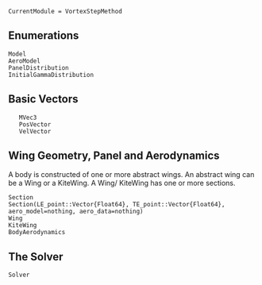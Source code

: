 ```@meta
CurrentModule = VortexStepMethod
```
## Enumerations
```@docs
Model
AeroModel
PanelDistribution
InitialGammaDistribution
```

## Basic Vectors
```@docs
   MVec3
   PosVector
   VelVector
```

## Wing Geometry, Panel and Aerodynamics
A body is constructed of one or more abstract wings. An abstract wing can be a Wing or a KiteWing. 
A Wing/ KiteWing has one or more sections.
```@docs
Section
Section(LE_point::Vector{Float64}, TE_point::Vector{Float64}, aero_model=nothing, aero_data=nothing)
Wing
KiteWing
BodyAerodynamics
```

## The Solver
```@docs
Solver
```
